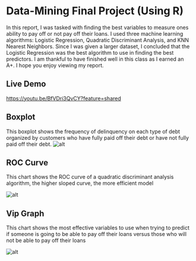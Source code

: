 # Data-Mining Final Project (Using R)

In this report, I was tasked with finding the best variables to measure ones ability to pay off or not pay off their loans. I used three machine learning algorithms: Logistic Regression, Quadratic Discriminant Analysis, and KNN Nearest Neighbors. Since I was given a larger dataset, I concluded that the Logistic Regression was the best algorithm to use in finding the best predictors. I am thankful to have finished well in this class as I earned an A+. I hope you enjoy viewing my report.

## Live Demo
https://youtu.be/BfVDri3QvCY?feature=shared

## Boxplot

This boxplot shows the frequency of delinquency on each type of debt organized by customers who have fully paid off their debt or have not fully paid off their debt.
![alt](https://github.com/marscolony2040/CreditRiskProject/blob/main/images/boxplot.png)

## ROC Curve

This chart shows the ROC curve of a quadratic discriminant analysis algorithm, the higher sloped curve, the more efficient model

![alt](https://github.com/marscolony2040/CreditRiskProject/blob/main/images/roc_curve.png)

## Vip Graph

This chart shows the most effective variables to use when trying to predict if someone is going to be able to pay off their loans versus those who will not be able to pay off their loans

![alt](https://github.com/marscolony2040/CreditRiskProject/blob/main/images/vipchart.png)
